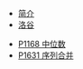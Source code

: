 <!--_sidebar.md -->

* [简介](/)
* [洛谷](/docs/洛谷/README.md)
 - [P1168 中位数](/docs/洛谷/P1168_中位数.md)
 - [P1631 序列合并](/docs/洛谷/P1631_序列合并.md)


